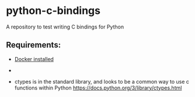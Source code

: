 # python-c-bindings
A repository to test writing C bindings for Python

## Requirements:
- [Docker installed](https://docs.docker.com/get-docker/)
- 

- ctypes is in the standard library, and looks to be a common way to use c functions within Python https://docs.python.org/3/library/ctypes.html
